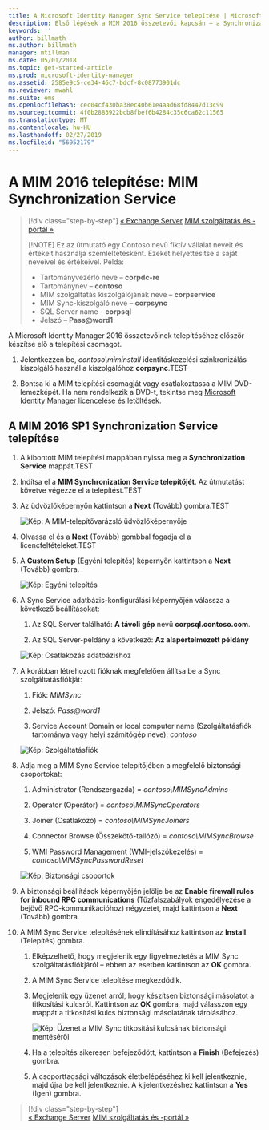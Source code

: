 ```yaml
---
title: A Microsoft Identity Manager Sync Service telepítése | Microsoft Docs
description: Első lépések a MIM 2016 összetevői kapcsán – a Synchronization Service telepítése és konfigurálása
keywords: ''
author: billmath
ms.author: billmath
manager: mtillman
ms.date: 05/01/2018
ms.topic: get-started-article
ms.prod: microsoft-identity-manager
ms.assetid: 2585e9c5-ce34-46c7-bdcf-8c08773901dc
ms.reviewer: mwahl
ms.suite: ems
ms.openlocfilehash: cec04cf430ba38ec40b61e4aad68fd8447d13c99
ms.sourcegitcommit: 4f0b2883922bcb8fbef6b4284c35c6ca62c11565
ms.translationtype: MT
ms.contentlocale: hu-HU
ms.lasthandoff: 02/27/2019
ms.locfileid: "56952179"
---
```

# <a name="install-mim-2016-mim-synchronization-service"></a>A MIM 2016 telepítése: MIM Synchronization Service

> [!div class="step-by-step"]
> [« Exchange Server](prepare-server-exchange.md)
> [MIM szolgáltatás és -portál »](install-mim-service-portal.md)
> 
> [!NOTE]
> Ez az útmutató egy Contoso nevű fiktív vállalat neveit és értékeit használja szemléltetésként. Ezeket helyettesítse a saját neveivel és értékeivel. Példa:
> - Tartományvezérlő neve – **corpdc-re**
> - Tartománynév – **contoso**
> - MIM szolgáltatás kiszolgálójának neve – **corpservice**
> - MIM Sync-kiszolgáló neve – **corpsync**
> - SQL Server name - **corpsql**
> - Jelszó – <strong>Pass@word1</strong>

A Microsoft Identity Manager 2016 összetevőinek telepítéséhez először készítse elő a telepítési csomagot.

1. Jelentkezzen be, *contoso\miminstall* identitáskezelési szinkronizálás kiszolgáló használ a kiszolgálóhoz **corpsync**.TEST

2. Bontsa ki a MIM telepítési csomagját vagy csatlakoztassa a MIM DVD-lemezképét.  Ha nem rendelkezik a DVD-t, tekintse meg [Microsoft Identity Manager licencelése és letöltések](microsoft-identity-manager-licensing.md).

## <a name="install-mim-2016-sp1-synchronization-service"></a>A MIM 2016 SP1 Synchronization Service telepítése

1. A kibontott MIM telepítési mappában nyissa meg a **Synchronization Service** mappát.TEST

2. Indítsa el a **MIM Synchronization Service telepítőjét**. Az útmutatást követve végezze el a telepítést.TEST

3. Az üdvözlőképernyőn kattintson a **Next** (Tovább) gombra.TEST

    ![Kép: A MIM-telepítővarázsló üdvözlőképernyője](media/install-mim-sync/MIM_Install1.png)

4. Olvassa el és a **Next** (Tovább) gombbal fogadja el a licencfeltételeket.TEST

5. A **Custom Setup** (Egyéni telepítés) képernyőn kattintson a **Next** (Tovább) gombra.

    ![Kép: Egyéni telepítés](media/install-mim-sync/MIM_Install2.png)

6. A Sync Service adatbázis-konfigurálási képernyőjén válassza a következő beállításokat:

   1.  Az SQL Server található: **A távoli gép** nevű **corpsql.contoso.com**.

   2.  Az SQL Server-példány a következő: **Az alapértelmezett példány**

   ![Kép: Csatlakozás adatbázishoz](media/install-mim-sync/MIM_Install3.png)

7. A korábban létrehozott fióknak megfelelően állítsa be a Sync szolgáltatásfiókját:

   1. Fiók: *MIMSync*

   2. Jelszó: <em>Pass@word1</em>

   3. Service Account Domain or local computer name (Szolgáltatásfiók tartománya vagy helyi számítógép neve): *contoso*

   ![Kép: Szolgáltatásfiók](media/install-mim-sync/MIM_Install4.png)

8. Adja meg a MIM Sync Service telepítőjében a megfelelő biztonsági csoportokat:

   1. Administrator (Rendszergazda) = *contoso\MIMSyncAdmins*

   2. Operator (Operátor) = *contoso\MIMSyncOperators*

   3. Joiner (Csatlakozó) = *contoso\MIMSyncJoiners*

   4. Connector Browse (Összekötő-tallózó) = *contoso\MIMSyncBrowse*

   5. WMI Password Management (WMI-jelszókezelés) = *contoso\MIMSyncPasswordReset*

   ![Kép: Biztonsági csoportok](media/install-mim-sync/MIM_Install5.png)

9. A biztonsági beállítások képernyőjén jelölje be az **Enable firewall rules for inbound RPC communications** (Tűzfalszabályok engedélyezése a bejövő RPC-kommunikációhoz) négyzetet, majd kattintson a **Next** (Tovább) gombra.

10. A MIM Sync Service telepítésének elindításához kattintson az **Install** (Telepítés) gombra.

    1. Elképzelhető, hogy megjelenik egy figyelmeztetés a MIM Sync szolgáltatásfiókjáról – ebben az esetben kattintson az **OK** gombra.

    2. A MIM Sync Service telepítése megkezdődik.

    3. Megjelenik egy üzenet arról, hogy készítsen biztonsági másolatot a titkosítási kulcsról. Kattintson az **OK** gombra, majd válasszon egy mappát a titkosítási kulcs biztonsági másolatának tárolásához.

        ![Kép: Üzenet a MIM Sync titkosítási kulcsának biztonsági mentéséről](media/MIM-Install7.png)

    4. Ha a telepítés sikeresen befejeződött, kattintson a **Finish** (Befejezés) gombra.

    5. A csoporttagsági változások életbelépéséhez ki kell jelentkeznie, majd újra be kell jelentkeznie. A kijelentkezéshez kattintson a **Yes** (Igen) gombra.

> [!div class="step-by-step"]  
> [« Exchange Server](prepare-server-exchange.md)
> [MIM szolgáltatás és -portál »](install-mim-service-portal.md)

